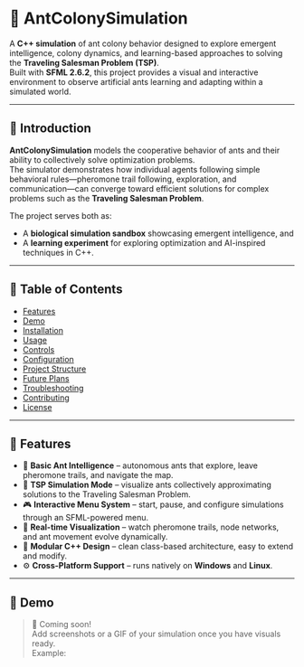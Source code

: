 # 🐜 AntColonySimulation

A **C++ simulation** of ant colony behavior designed to explore emergent intelligence, colony dynamics, and learning-based approaches to solving the **Traveling Salesman Problem (TSP)**.  
Built with **SFML 2.6.2**, this project provides a visual and interactive environment to observe artificial ants learning and adapting within a simulated world.

---

## 🧠 Introduction

**AntColonySimulation** models the cooperative behavior of ants and their ability to collectively solve optimization problems.  
The simulator demonstrates how individual agents following simple behavioral rules—pheromone trail following, exploration, and communication—can converge toward efficient solutions for complex problems such as the **Traveling Salesman Problem**.

The project serves both as:
- A **biological simulation sandbox** showcasing emergent intelligence, and  
- A **learning experiment** for exploring optimization and AI-inspired techniques in C++.

---

## 📜 Table of Contents
- [Features](#features)
- [Demo](#demo)
- [Installation](#installation)
- [Usage](#usage)
- [Controls](#controls)
- [Configuration](#configuration)
- [Project Structure](#project-structure)
- [Future Plans](#future-plans)
- [Troubleshooting](#troubleshooting)
- [Contributing](#contributing)
- [License](#license)

---

## 🚀 Features

- 🐜 **Basic Ant Intelligence** – autonomous ants that explore, leave pheromone trails, and navigate the map.  
- 🧭 **TSP Simulation Mode** – visualize ants collectively approximating solutions to the Traveling Salesman Problem.  
- 🎮 **Interactive Menu System** – start, pause, and configure simulations through an SFML-powered menu.  
- 🌿 **Real-time Visualization** – watch pheromone trails, node networks, and ant movement evolve dynamically.  
- 🧩 **Modular C++ Design** – clean class-based architecture, easy to extend and modify.  
- ⚙️ **Cross-Platform Support** – runs natively on **Windows** and **Linux**.

---

## 🧩 Demo

> 🎥 Coming soon!  
Add screenshots or a GIF of your simulation once you have visuals ready.  
Example:
